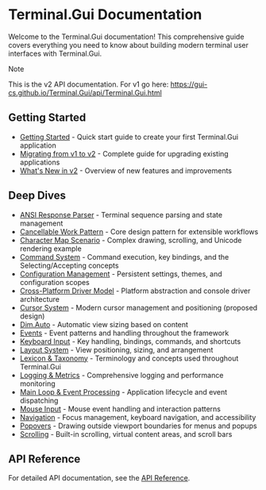 # Terminal.Gui Documentation

Welcome to the Terminal.Gui documentation! This comprehensive guide covers everything you need to know about building modern terminal user interfaces with Terminal.Gui.

> [!NOTE]
> This is the v2 API documentation. For v1 go here: https://gui-cs.github.io/Terminal.Gui/api/Terminal.Gui.html

## Getting Started

- [Getting Started](~/docs/getting-started.md) - Quick start guide to create your first Terminal.Gui application
- [Migrating from v1 to v2](~/docs/migratingfromv1.md) - Complete guide for upgrading existing applications
- [What's New in v2](~/docs/newinv2.md) - Overview of new features and improvements

## Deep Dives

- [ANSI Response Parser](~/docs/ansiparser.md) - Terminal sequence parsing and state management
- [Cancellable Work Pattern](~/docs/cancellable-work-pattern.md) - Core design pattern for extensible workflows
- [Character Map Scenario](~/docs/CharacterMap.md) - Complex drawing, scrolling, and Unicode rendering example
- [Command System](~/docs/command.md) - Command execution, key bindings, and the Selecting/Accepting concepts
- [Configuration Management](~/docs/config.md) - Persistent settings, themes, and configuration scopes
- [Cross-Platform Driver Model](~/docs/drivers.md) - Platform abstraction and console driver architecture
- [Cursor System](~/docs/cursor.md) - Modern cursor management and positioning (proposed design)
- [Dim.Auto](~/docs/dimauto.md) - Automatic view sizing based on content
- [Events](~/docs/events.md) - Event patterns and handling throughout the framework
- [Keyboard Input](~/docs/keyboard.md) - Key handling, bindings, commands, and shortcuts
- [Layout System](~/docs/layout.md) - View positioning, sizing, and arrangement
- [Lexicon & Taxonomy](~/docs/lexicon.md) - Terminology and concepts used throughout Terminal.Gui
- [Logging & Metrics](~/docs/logging.md) - Comprehensive logging and performance monitoring
- [Main Loop & Event Processing](~/docs/mainloop.md) - Application lifecycle and event dispatching
- [Mouse Input](~/docs/mouse.md) - Mouse event handling and interaction patterns
- [Navigation](~/docs/navigation.md) - Focus management, keyboard navigation, and accessibility
- [Popovers](~/docs/Popovers.md) - Drawing outside viewport boundaries for menus and popups
- [Scrolling](~/docs/scrolling.md) - Built-in scrolling, virtual content areas, and scroll bars

## API Reference

For detailed API documentation, see the [API Reference](~/api/Terminal.Gui).

